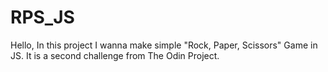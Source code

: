 # RPS_JS
Hello,
In this project I wanna make simple "Rock, Paper, Scissors" Game in JS.
It is a second challenge from The Odin Project.